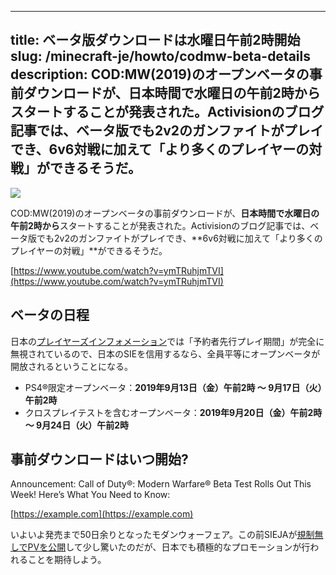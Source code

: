
---
title: ベータ版ダウンロードは水曜日午前2時開始
slug: /minecraft-je/howto/codmw-beta-details
description: COD:MW(2019)のオープンベータの事前ダウンロードが、日本時間で水曜日の午前2時からスタートすることが発表された。Activisionのブログ記事では、ベータ版でも2v2のガンファイトがプレイでき、6v6対戦に加えて「より多くのプレイヤーの対戦」ができるそうだ。
---

![](https://cdn-ak.f.st-hatena.com/images/fotolife/s/sasigume/20210208/20210208110404.jpg)

COD:MW(2019)のオープンベータの事前ダウンロードが、**日本時間で水曜日の午前2時から**スタートすることが発表された。Activisionのブログ記事では、ベータ版でも2v2のガンファイトがプレイでき、**6v6対戦に加えて「より多くのプレイヤーの対戦」**ができるそうだ。

[https://www.youtube.com/watch?v=ymTRuhjmTVI](https://www.youtube.com/watch?v=ymTRuhjmTVI)

## ベータの日程

日本の[プレイヤーズインフォメーション](https://www.jp.playstation.com/op/call-of-duty-modern-warfare/playersinfo/2019/09/codmw-open-beta-190913.html)では「予約者先行プレイ期間」が完全に無視されているので、日本のSIEを信用するなら、全員平等にオープンベータが開放されるということになる。

*   PS4®限定オープンベータ：**2019年9月13日（金）午前2時 ～ 9月17日（火）午前2時**
*   クロスプレイテストを含むオープンベータ：**2019年9月20日（金）午前2時 ～ 9月24日（火）午前2時**

## 事前ダウンロードはいつ開始?

Announcement: Call of Duty®: Modern Warfare® Beta Test Rolls Out This Week! Here’s What You Need to Know:

[https://example.com](https://example.com)

いよいよ発売まで50日余りとなったモダンウォーフェア。この前SIEJAが[規制無しでPVを公開](https://youtu.be/ZVWYpy6YPkQ)して少し驚いたのだが、日本でも積極的なプロモーションが行われることを期待しよう。
